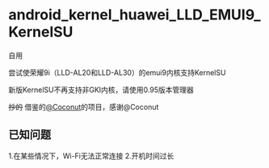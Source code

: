 # android_kernel_huawei_LLD_EMUI9_KernelSU

自用

尝试使荣耀9i（LLD-AL20和LLD-AL30）的emui9内核支持KernelSU

新版KernelSU不再支持非GKI内核，请使用0.95版本管理器

~~抄的~~ 借鉴的[@Coconut](https://github.com/Coconutat)的项目，感谢@Coconut

## 已知问题
1.在某些情况下，Wi-Fi无法正常连接
2.开机时间过长